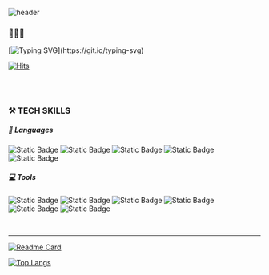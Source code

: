 <div align=left>

![header](https://capsule-render.vercel.app/api?type=slice&color=black&height=200&section=header&text=CREATE%20IDENTITY%20WITH%20CODE.&animation=fadeIn&fontSize=20&fontColor=ffffff&rotate=13&fontAlign=70&fontAlignY=30)

### 🖤🤍🖤
[![Typing SVG](https://readme-typing-svg.demolab.com?font=Pretendard&size=16&duration=2500&pause=200&color=333333&multiline=true&random=false&width=435&height=100&lines=%EB%8A%98+%EC%83%88%EB%A1%9C%EC%9B%80%EC%9D%84+%EB%B0%B0%EC%9A%B0%EA%B3%A0%EC%9E%90+%ED%95%98%EB%8A%94+%EB%94%94%EB%B8%94%EB%A6%AC%EC%85%94%2C;%EC%82%AC%EC%9A%A9%EC%9E%90+%EC%B9%9C%ED%99%94%EC%A0%81%EC%9D%B4%EB%A9%B0+%EA%B0%90%EA%B0%81%EC%A0%81%EC%9D%B8+%EB%94%94%EC%9E%90%EC%9D%B8%EC%9D%84+%EC%B6%94%EA%B5%AC%ED%95%98%EB%8A%94+%EC%B5%9C%ED%95%98%EB%A6%B0%EC%9E%85%EB%8B%88%EB%8B%A4.)](https://git.io/typing-svg)


[![Hits](https://hits.seeyoufarm.com/api/count/incr/badge.svg?url=https%3A%2F%2Fgithub.com%2Fharintin%2Fhit-counter&count_bg=%23000000&title_bg=%23000000&icon=&icon_color=%23FFFFFF&title=counter&edge_flat=false)](https://hits.seeyoufarm.com)


<br><br>

### ⚒ TECH SKILLS

##### 💬 Languages

![Static Badge](https://img.shields.io/badge/HTML5-%23000000?style=flat&logo=html5&logoColor=auto) ![Static Badge](https://img.shields.io/badge/CSS3-%23000000?style=flat&logo=css3&logoColor=1572B6) ![Static Badge](https://img.shields.io/badge/JavaScript-%23f0db4f?style=flat-squre&logo=JavaScript&logoColor=auto&color=%23000000) ![Static Badge](https://img.shields.io/badge/jQuery-%23000000?style=flat-squre&logo=jQuery&logoColor=0769AD) ![Static Badge](https://img.shields.io/badge/React-%23000000?style=flat&logo=react&logoColor=61DAFB)

##### 💻  Tools

![Static Badge](https://img.shields.io/badge/Photoshop-%23000000?style=flat&logo=Adobe%20Photoshop&logoColor=%234FCCFE)  ![Static Badge](https://img.shields.io/badge/Illustrator-%23000000?style=flat&logo=Adobe%20Illustrator&logoColor=%23DC6920) ![Static Badge](https://img.shields.io/badge/Figma-%23000000?style=flat&logo=Figma&logoColor=F24E1E) ![Static Badge](https://img.shields.io/badge/Slack-%23000000?style=flat&logo=slack&logoColor=4A154B) ![Static Badge](https://img.shields.io/badge/Github-%23000000?style=flat&logo=github) ![Static Badge](https://img.shields.io/badge/GIT-%23000000?style=flat&logo=git)

<br>
<hr>

[![Readme Card](https://github-readme-stats.vercel.app/api/pin/?username=harintin&repo=harintinpf.github.io)](https://github.com/harintin/harintin.github.io.git)


[![Top Langs](https://github-readme-stats.vercel.app/api/top-langs/?username=harintin&layout=donut)](https://github.com/anuraghazra/github-readme-stats)
</div>
